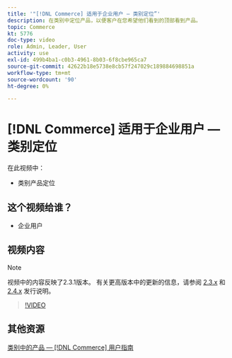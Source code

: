 ```yaml
---
title: '"[!DNL Commerce] 适用于企业用户 — 类别定位”'
description: 在类别中定位产品，以便客户在您希望他们看到的顶部看到产品。
topic: Commerce
kt: 5776
doc-type: video
role: Admin, Leader, User
activity: use
exl-id: 499b4ba1-c0b3-4961-8b03-6f8cbe965ca7
source-git-commit: 42622b18e5738e8cb57f247029c189884698851a
workflow-type: tm+mt
source-wordcount: '90'
ht-degree: 0%

---
```


# [!DNL Commerce] 适用于企业用户 — 类别定位

在此视频中：

- 类别产品定位

## 这个视频给谁？

- 企业用户

## 视频内容

>[!NOTE]
>
>视频中的内容反映了2.3.1版本。 有关更高版本中的更新的信息，请参阅 [ 2.3.x](https://devdocs.magento.com/guides/v2.3/release-notes/bk-release-notes.html) 和 [2.4.x](https://devdocs.magento.com/guides/v2.4/release-notes/bk-release-notes.html) 发行说明。

>[!VIDEO](https://video.tv.adobe.com/v/36187?quality=12&learn=on)

## 其他资源

[类别中的产品 —  [!DNL Commerce] 用户指南](https://docs.magento.com/user-guide/catalog/categories-category-products.html)

